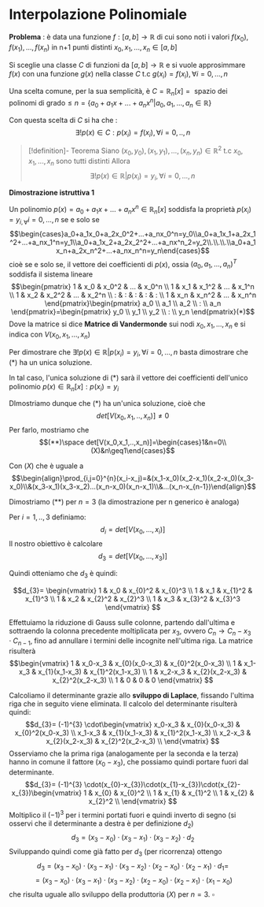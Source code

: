 # Interpolazione Polinomiale

**Problema** : è data una funzione $f:[a,b]\to\mathbb R$ di cui sono noti i valori $f(x_0),f(x_1),...,f(x_n)$ in n+1 punti distinti $x_0,x_1,...,x_n\in[a,b]$

Si sceglie una classe $C$ di funzioni da $[a,b]\to\mathbb R$ e si vuole approsimmare $f(x)$ con una funzione $g(x)$ nella classe $C$ t.c $g(x_i)=f(x_i),\forall i=0,...,n$

Una scelta comune, per la sua semplicità, è $C=\mathbb R_n[x]=\text{ spazio dei polinomi di grado}\leq n=\{a_0+a_1x+...+a_nx^n|a_0,a_1,...,a_n\in\mathbb R\}$

Con questa scelta di $C$ si ha che :
$$\exists!p(x)\in C:p(x_i)=f(x_i),\forall i=0,..,n$$

>[!definition]- Teorema
>Siano $(x_0,y_0),(x_1,y_1),...,(x_n,y_n)\in\mathbb R^2$ t.c $x_0,x_1,...,x_n$ sono tutti distinti
>Allora $$\exists!p(x)\in\mathbb R|p(x_i)=y_i,\forall i=0,...,n$$

**Dimostrazione istruttiva 1**

Un polinomio $p(x)=a_0+a_1x+...+a_nx^n\in\mathbb R_n[x]$ soddisfa la proprietà $p(x_i)=y_{i,\forall}i=0,...,n$ se e solo se
$$\begin{cases}a_0+a_1x_0+a_2x_0^2+...+a_nx_0^n=y_0\\a_0+a_1x_1+a_2x_1^2+...+a_nx_1^n=y_1\\a_0+a_1x_2+a_2x_2^2+...+a_nx^n_2=y_2\\.\\.\\.\\a_0+a_1x_n+a_2x_n^2+...+a_nx_n^n=y_n\end{cases}$$
cioè se e solo se, il vettore dei coefficienti di $p(x)$, ossia $(a_0,a_1,...,a_n)^T$ soddisfa il sistema lineare
$$\begin{pmatrix}
1 & x_0 & x_0^2 & ... & x_0^n \\
1 & x_1 & x_1^2 & ... & x_1^n \\
1 & x_2 & x_2^2 & ... & x_2^n \\
: & : & : & : & : \\
1 & x_n & x_n^2 & ... & x_n^n
\end{pmatrix}\begin{pmatrix}
a_0 \\
a_1 \\
a_2 \\
: \\
a_n
\end{pmatrix}=\begin{pmatrix}
y_0 \\
y_1 \\
y_2 \\
: \\
y_n
\end{pmatrix}(*)$$
Dove la matrice si dice **Matrice di Vandermonde** sui nodi $x_0,x_1,...,x_n$ e si indica con $V(x_0,x_1,...,x_n)$ 

Per dimostrare che $\exists!p(x)\in\mathbb R|p(x_i)=y_i,\forall i=0,...,n$ basta dimostrare che $(*)$ ha un unica soluzione.

In tal caso, l'unica soluzione di $(*)$ sarà il vettore dei coefficienti dell'unico polinomio $p(x)\in\mathbb R_n[x]:p(x_i)=y_i$

DImostriamo dunque che $(*)$ ha un'unica soluzione, cioè che 
$$det[V(x_0,x_1,..,x_n)]\neq0$$
Per farlo, mostriamo che 
$$(**)\space det[V(x_0,x_1,..,x_n)]=\begin{cases}1&n=0\\(X)&n\geq1\end{cases}$$

Con $(X)$ che è uguale a 
$$\begin{align}\prod_{i,j=0}^{n}(x_i-x_j)=&(x_1-x_0)(x_2-x_1)(x_2-x_0)(x_3-x_0)\\&(x_3-x_1)(x_3-x_2)...(x_n-x_0)(x_n-x_1)\\&...(x_n-x_{n-1})\end{align}$$

Dimostriamo $(**)$ per $n=3$ (la dimostrazione per n generico è analoga)

Per $i=1,..,3$ definiamo:
$$d_i=det[V(x_0,...,x_i)]$$
Il nostro obiettivo è calcolare 
$$d_3=det[V(x_0,...,x_3)]$$

Quindi otteniamo che $d_3$ è quindi:

$$d_{3}= \begin{vmatrix}
1 & x_0 & x_{0}^2 & x_{0}^3 \\
1 & x_1 & x_{1}^2 & x_{1}^3 \\
1 & x_2 & x_{2}^2 & x_{2}^3 \\
1 & x_3 & x_{3}^2 & x_{3}^3 
\end{vmatrix} $$

Effettuiamo la riduzione di Gauss sulle colonne, partendo dall'ultima e sottraendo la colonna precedente moltiplicata per $x_{3}$, ovvero $C_{n}\to C_{n}-x_{3}\cdot C_{n-1}$, fino ad annullare i termini delle incognite nell'ultima riga. La matrice risulterà $$\begin{vmatrix}
1 & x_0-x_3 & x_{0}(x_0-x_3) & x_{0}^2(x_0-x_3) \\
1 & x_1-x_3 & x_{1}(x_1-x_3) & x_{1}^2(x_1-x_3) \\
1 & x_2-x_3 & x_{2}(x_2-x_3) & x_{2}^2(x_2-x_3) \\
1 & 0 & 0 & 0 
\end{vmatrix} $$

Calcoliamo il determinante grazie allo **sviluppo di Laplace**, fissando l'ultima riga che in seguito viene eliminata. Il calcolo del determinante risulterà quindi: $$d_{3}= (-1)^{3} \cdot\begin{vmatrix}
x_0-x_3 & x_{0}(x_0-x_3) & x_{0}^2(x_0-x_3) \\
x_1-x_3 & x_{1}(x_1-x_3) & x_{1}^2(x_1-x_3) \\
x_2-x_3 & x_{2}(x_2-x_3) & x_{2}^2(x_2-x_3) \\
\end{vmatrix} $$
Osserviamo che la prima riga (analogamente per la seconda e la terza) hanno in comune il fattore $(x_{0}-x_{3})$, che possiamo quindi portare fuori dal determinante. $$d_{3}= (-1)^{3} \cdot(x_{0}-x_{3})\cdot(x_{1}-x_{3})\cdot(x_{2}-x_{3})\begin{vmatrix}
1 & x_{0} & x_{0}^2 \\
1 & x_{1} & x_{1}^2 \\
1 & x_{2} & x_{2}^2 \\
\end{vmatrix} $$
Moltiplico il $(-1)^3$ per i termini portati fuori e quindi inverto di segno (si osservi che il determinante a destra è per definizione $d_{2}$)
$$d_{3}= (x_{3}-x_{0})\cdot(x_{3}-x_{1})\cdot(x_{3}-x_{2})\cdot d_2$$
Sviluppando quindi come già fatto per $d_{3}$ (per ricorrenza) ottengo $$d_{3}= (x_{3}-x_{0})\cdot(x_{3}-x_{1})\cdot(x_{3}-x_{2})\cdot(x_{2}-x_{0})\cdot(x_{2}-x_{1})\cdot d_{1}=$$
$$=(x_{3}-x_{0})\cdot(x_{3}-x_{1})\cdot(x_{3}-x_{2})\cdot(x_{2}-x_{0})\cdot(x_{2}-x_{1})\cdot(x_{1}-x_{0})$$
che risulta uguale allo sviluppo della produttoria $(X)$ per $n=3$. $\square$

